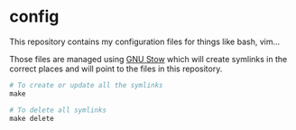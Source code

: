 # config

This repository contains my configuration files for things like bash, vim...

Those files are managed using [GNU Stow](https://www.gnu.org/software/stow/) which will create symlinks in the correct places and will point to the files in this repository.

```Makefile
# To create or update all the symlinks
make

# To delete all symlinks
make delete
```

